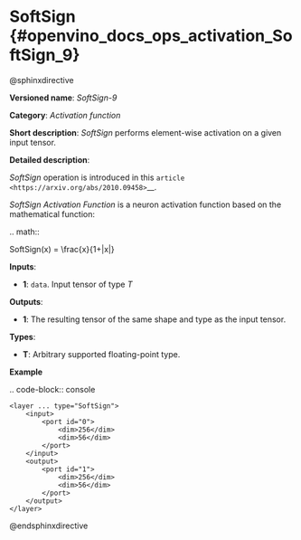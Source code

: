 # SoftSign {#openvino_docs_ops_activation_SoftSign_9}

@sphinxdirective

**Versioned name**: *SoftSign-9*

**Category**: *Activation function*

**Short description**: *SoftSign* performs element-wise activation on a given input tensor.

**Detailed description**: 

*SoftSign* operation is introduced in this `article <https://arxiv.org/abs/2010.09458>`__.

*SoftSign Activation Function* is a neuron activation function based on the mathematical function:

.. math::

   SoftSign(x) = \frac{x}{1+|x|}


**Inputs**:

* **1**: `data`. Input tensor of type *T*

**Outputs**:

* **1**: The resulting tensor of the same shape and type as the input tensor.

**Types**:

* **T**: Arbitrary supported floating-point type.

**Example**

.. code-block:: console 

    <layer ... type="SoftSign">
        <input>
            <port id="0">
                <dim>256</dim>
                <dim>56</dim>
            </port>
        </input>
        <output>
            <port id="1">
                <dim>256</dim>
                <dim>56</dim>
            </port>
        </output>
    </layer>

@endsphinxdirective
